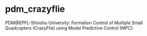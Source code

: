 # pdm_crazyflie
PDM@EPFL-Shinshu University: Formation Control of Multiple Small Quadcopters (CrazyFlie) using Model Predictive Control (MPC).
